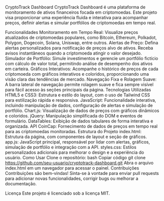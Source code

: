 CryptoTrack Dashboard
CryptoTrack Dashboard é uma plataforma de monitoramento de ativos financeiros focada em criptomoedas. Este projeto visa proporcionar uma experiência fluida e interativa para acompanhar preços, definir alertas e simular portfólios de criptomoedas em tempo real.

Funcionalidades
Monitoramento em Tempo Real: Visualize preços atualizados de criptomoedas populares, como Bitcoin, Ethereum, Polkadot, Polygon, Dogecoin, Solana, Uniswap, entre outros.
Alertas de Preço: Defina alertas personalizados para notificação de preços alvo de ativos. Receba avisos instantâneos quando a criptomoeda atingir o valor desejado.
Simulador de Portfólio: Simule investimentos e gerencie um portfólio fictício com cálculo de valor total, permitindo análise de desempenho dos ativos em carteira.
Gráficos Interativos: Acompanhe o histórico de preços de cada criptomoeda com gráficos interativos e coloridos, proporcionando uma visão clara das tendências de mercado.
Navegação Fixa e Rolagem Suave: A barra lateral de navegação permite rolagem suave e fica sempre visível para fácil acesso às seções principais da página.
Tecnologias Utilizadas
HTML5 e CSS3: Estrutura e estilo do layout, com o uso de Tailwind CSS para estilização rápida e responsiva.
JavaScript: Funcionalidade interativa, incluindo manipulação de dados, configuração de alertas e simulação de portfólio.
Chart.js: Visualização de dados de preços com gráficos dinâmicos e coloridos.
jQuery: Manipulação simplificada do DOM e eventos de formulário.
DataTables: Exibição de dados tabulares de forma interativa e organizada.
API CoinCap: Fornecimento de dados de preços em tempo real para as criptomoedas monitoradas.
Estrutura do Projeto
index.html: Estrutura da página, com componentes de layout e seção de gráficos.
app.js: JavaScript principal, responsável por lidar com alertas, gráficos, simulação de portfólio e integração com a API.
styles.css: Estilos personalizados adicionais para melhorar o design e a experiência do usuário.
Como Usar
Clone o repositório:
bash
Copiar código
git clone https://github.com/seu-usuario/cryptotrack-dashboard.git
Abra o arquivo index.html em um navegador para acessar o painel.
Contribuições
Contribuições são bem-vindas! Sinta-se à vontade para enviar pull requests para adicionar novas funcionalidades, corrigir bugs ou melhorar a documentação.

Licença
Este projeto é licenciado sob a licença MIT.
